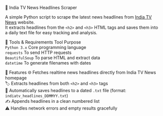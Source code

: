 📰 India TV News Headlines Scraper

A simple Python script to scrape the latest news headlines from [India TV News](https://www.indiatvnews.com/) website.  
It extracts headlines from the `<h2>` and `<h3>` HTML tags and saves them into a daily text file for easy tracking and analysis.

 🧰  Tools & Requirements
      Tool             Purpose                          
      `Python 3.x`     Core programming language        
      `requests`       To send HTTP requests            
      `BeautifulSoup`  To parse HTML and extract data   
      `datetime`       To generate filenames with dates 

  🚀  Features
      🌐 Fetches realtime news headlines directly from India TV News homepage  
      🏷️ Extracts headlines from both `<h2>` and `<h3>` tags  
      📅 Automatically saves headlines to a dated `.txt` file (format: `indiatv_headlines_DDMMYY.txt`)  
      ✍️ Appends headlines in a clean numbered list  
      ⚠️ Handles network errors and empty results gracefully  

